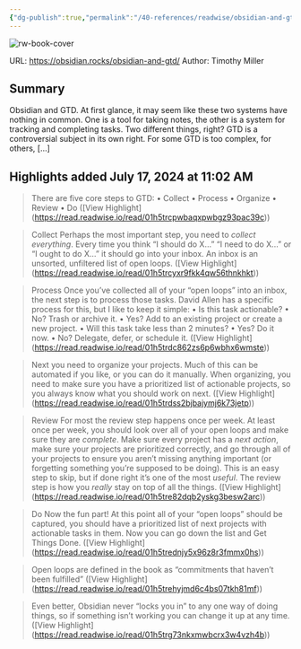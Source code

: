 ```yaml
---
{"dg-publish":true,"permalink":"/40-references/readwise/obsidian-and-gtd/","tags":["rw/articles"]}
---
```


![rw-book-cover](https://obsidian.rocks/wp-content/uploads/2023/01/jeroen-den-otter-1SA__aN_I2U-unsplash-1.jpeg)
  
URL: https://obsidian.rocks/obsidian-and-gtd/
Author: Timothy Miller

## Summary

Obsidian and GTD. At first glance, it may seem like these two systems have nothing in common. One is a tool for taking notes, the other is a system for tracking and completing tasks. Two different things, right? GTD is a controversial subject in its own right. For some GTD is too complex, for others, […]

## Highlights added July 17, 2024 at 11:02 AM
>There are five core steps to GTD:
>• Collect
>• Process
>• Organize
>• Review
>• Do ([View Highlight] (https://read.readwise.io/read/01h5trcpwbaqxpwbgz93pac39c))


>Collect
>Perhaps the most important step, you need to *collect everything*. Every time you think “I should do X…” “I need to do X…” or “I ought to do X…” it should go into your inbox. An inbox is an unsorted, unfiltered list of open loops. ([View Highlight] (https://read.readwise.io/read/01h5trcyxr9fkk4qw56thnkhkt))


>Process
>Once you’ve collected all of your “open loops” into an inbox, the next step is to process those tasks. David Allen has a specific process for this, but I like to keep it simple:
>• Is this task actionable?
>• No? Trash or archive it.
>• Yes? Add to an existing project or create a new project.
>• Will this task take less than 2 minutes?
>• Yes? Do it now.
>• No? Delegate, defer, or schedule it. ([View Highlight] (https://read.readwise.io/read/01h5trdc862zs6p6wbhx6wmste))


>Next you need to organize your projects. Much of this can be automated if you like, or you can do it manually. When organizing, you need to make sure you have a prioritized list of actionable projects, so you always know what you should work on next. ([View Highlight] (https://read.readwise.io/read/01h5trdss2bjbajymj6k73jetp))


>Review
>For most the review step happens once per week. At least once per week, you should look over all of your open loops and make sure they are *complete*. Make sure every project has a *next action*, make sure your projects are prioritized correctly, and go through all of your projects to ensure you aren’t missing anything important (or forgetting something you’re supposed to be doing). This is an easy step to skip, but if done right it’s one of the most *useful*. The review step is how you *really* stay on top of all the things. ([View Highlight] (https://read.readwise.io/read/01h5tre82dqb2yskg3besw2arc))


>Do
>Now the fun part! At this point all of your “open loops” should be captured, you should have a prioritized list of next projects with actionable tasks in them. Now you can go down the list and Get Things Done. ([View Highlight] (https://read.readwise.io/read/01h5trednjy5x96z8r3fmmx0hs))


>Open loops are defined in the book as “commitments that haven’t been fulfilled” ([View Highlight] (https://read.readwise.io/read/01h5trehyjmd6c4bs07tkh81mf))


>Even better, Obsidian never “locks you in” to any one way of doing things, so if something isn’t working you can change it up at any time. ([View Highlight] (https://read.readwise.io/read/01h5trg73nkxmwbcrx3w4vzh4b))


